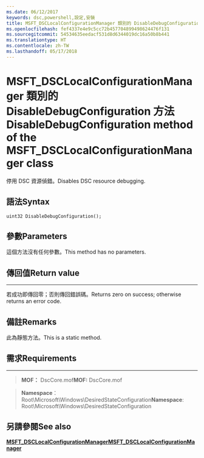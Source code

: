 ```yaml
---
ms.date: 06/12/2017
keywords: dsc,powershell,設定,安裝
title: MSFT_DSCLocalConfigurationManager 類別的 DisableDebugConfiguration 方法
ms.openlocfilehash: fef4337e4e9c5cc72b457704899498624476f131
ms.sourcegitcommit: 54534635eedacf531d8d6344019dc16a50b8b441
ms.translationtype: HT
ms.contentlocale: zh-TW
ms.lasthandoff: 05/17/2018
---
```

# <a name="disabledebugconfiguration-method-of-the-msftdsclocalconfigurationmanager-class"></a><span data-ttu-id="bd286-103">MSFT_DSCLocalConfigurationManager 類別的 DisableDebugConfiguration 方法</span><span class="sxs-lookup"><span data-stu-id="bd286-103">DisableDebugConfiguration method of the MSFT_DSCLocalConfigurationManager class</span></span>

<span data-ttu-id="bd286-104">停用 DSC 資源偵錯。</span><span class="sxs-lookup"><span data-stu-id="bd286-104">Disables DSC resource debugging.</span></span>

<a name="syntax"></a><span data-ttu-id="bd286-105">語法</span><span class="sxs-lookup"><span data-stu-id="bd286-105">Syntax</span></span>
------

```mof
uint32 DisableDebugConfiguration();
```

<a name="parameters"></a><span data-ttu-id="bd286-106">參數</span><span class="sxs-lookup"><span data-stu-id="bd286-106">Parameters</span></span>
----------

<span data-ttu-id="bd286-107">這個方法沒有任何參數。</span><span class="sxs-lookup"><span data-stu-id="bd286-107">This method has no parameters.</span></span>

## <a name="return-value"></a><span data-ttu-id="bd286-108">傳回值</span><span class="sxs-lookup"><span data-stu-id="bd286-108">Return value</span></span>
------------

<span data-ttu-id="bd286-109">若成功即傳回零；否則傳回錯誤碼。</span><span class="sxs-lookup"><span data-stu-id="bd286-109">Returns zero on success; otherwise returns an error code.</span></span>

## <a name="remarks"></a><span data-ttu-id="bd286-110">備註</span><span class="sxs-lookup"><span data-stu-id="bd286-110">Remarks</span></span>

<span data-ttu-id="bd286-111">此為靜態方法。</span><span class="sxs-lookup"><span data-stu-id="bd286-111">This is a static method.</span></span>

## <a name="requirements"></a><span data-ttu-id="bd286-112">需求</span><span class="sxs-lookup"><span data-stu-id="bd286-112">Requirements</span></span>
------------
><span data-ttu-id="bd286-113">**MOF：** DscCore.mof</span><span class="sxs-lookup"><span data-stu-id="bd286-113">**MOF:** DscCore.mof</span></span>

><span data-ttu-id="bd286-114">**Namespace**：Root\Microsoft\Windows\DesiredStateConfiguration</span><span class="sxs-lookup"><span data-stu-id="bd286-114">**Namespace**: Root\Microsoft\Windows\DesiredStateConfiguration</span></span>


## <a name="see-also"></a><span data-ttu-id="bd286-115">另請參閱</span><span class="sxs-lookup"><span data-stu-id="bd286-115">See also</span></span>


[<span data-ttu-id="bd286-116">**MSFT_DSCLocalConfigurationManager**</span><span class="sxs-lookup"><span data-stu-id="bd286-116">**MSFT_DSCLocalConfigurationManager**</span></span>](msft-dsclocalconfigurationmanager.md)